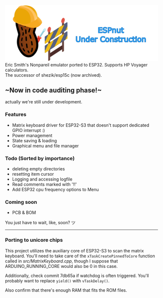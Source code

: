 [![](markdownAssets/banner.png)](https://github.com/shezik/espnut)  
Eric Smith's Nonpareil emulator ported to ESP32. Supports HP Voyager calculators.  
The successor of shezik/esp15c (now archived).

## ~Now in code auditing phase!~
actually we're still under development.

### Features
- Matrix keyboard driver for ESP32-S3 that doesn't support dedicated GPIO interrupt :)
- Power management
- State saving & loading
- Graphical menu and file manager

### Todo (Sorted by importance)
- deleting empty directories
- resetting item cursor
- Logging and accessing logfile
- Read comments marked with '!!'
- Add ESP32 cpu frequency options to Menu

### Coming soon
- PCB & BOM

You just have to wait, like, soon? ツ  

----------------

### Porting to unicore chips
This project utilizes the auxiliary core of ESP32-S3 to scan the matrix keyboard. You'll need to take care of the `xTaskCreatePinnedToCore` function called in *src/MatrixKeyboard.cpp*, though I suppose that ARDUINO_RUNNING_CORE would also be 0 in this case.

Additionally, check commit 7db65a if watchdog is often triggered. You'll probably want to replace `yield()` with `vTaskDelay()`.

Also confirm that there's enough RAM that fits the ROM files.
